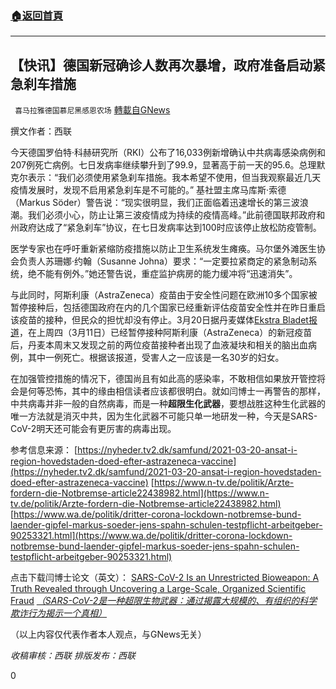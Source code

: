 ###  [:house:返回首頁](https://github.com/ourhimalayas/txt)
---

## 【快讯】德国新冠确诊人数再次暴增，政府准备启动紧急刹车措施
` 喜马拉雅德国慕尼黑感恩农场` [轉載自GNews](https://gnews.org/zh-hans/995509/)

撰文作者：西联

今天德国罗伯特·科赫研究所（RKI）公布了16,033例新增确认中共病毒感染病例和207例死亡病例。七日发病率继续攀升到了99.9，显著高于前一天的95.6。总理默克尔表示：“我们必须使用紧急刹车措施。我本希望不使用，但当我观察最近几天疫情发展时，发现不启用紧急刹车是不可能的。” 基社盟主席马库斯·索德（Markus Söder）警告说：“现实很明显，我们正面临着迅速增长的第三波浪潮。我们必须小心，防止让第三波疫情成为持续的疫情高峰。”此前德国联邦政府和州政府达成了“紧急刹车”协议，在七日发病率达到100时应该停止放松防疫管制。

医学专家也在呼吁重新紧缩防疫措施以防止卫生系统发生瘫痪。马尔堡外滩医生协会负责人苏珊娜·约翰（Susanne Johna）要求：“一定要拉紧商定的紧急制动系统，绝不能有例外。”她还警告说，重症监护病房的能力缓冲将“迅速消失”。

与此同时，阿斯利康（AstraZeneca）疫苗由于安全性问题在欧洲10多个国家被暂停接种后，包括德国政府在内的几个国家已经重新评估疫苗安全性并在昨日重启该疫苗的接种，但民众的担忧却没有停止。3月20日据丹麦媒体[Ekstra Bladet报道](https://ekstrabladet.dk/nyheder/samfund/indberetter-nyt-doedsfald-mistanke-om-vaccinebivirkninger/8509405)，在上周四（3月11日）已经暂停接种阿斯利康（AstraZeneca）的新冠疫苗后，丹麦本周末又发现之前的两位疫苗接种者出现了血液凝块和相关的脑出血病例，其中一例死亡。根据该报道，受害人之一应该是一名30岁的妇女。

在加强管控措施的情况下，德国尚且有如此高的感染率，不敢相信如果放开管控将会是何等恐怖，其中的缘由相信读者应该都很明白。就如闫博士一再警告的那样，中共病毒并非一般的自然病毒，而是一种**超限生化武器**，要想战胜这种生化武器的唯一方法就是消灭中共，因为生化武器不可能只单一地研发一种，今天是SARS-CoV-2明天还可能会有更厉害的病毒出现。

参考信息来源：
[https://nyheder.tv2.dk/samfund/2021-03-20-ansat-i-region-hovedstaden-doed-efter-astrazeneca-vaccine](https://nyheder.tv2.dk/samfund/2021-03-20-ansat-i-region-hovedstaden-doed-efter-astrazeneca-vaccine) 
[https://www.n-tv.de/politik/Arzte-fordern-die-Notbremse-article22438982.html](https://www.n-tv.de/politik/Arzte-fordern-die-Notbremse-article22438982.html) 
[https://www.wa.de/politik/dritter-corona-lockdown-notbremse-bund-laender-gipfel-markus-soeder-jens-spahn-schulen-testpflicht-arbeitgeber-90253321.html](https://www.wa.de/politik/dritter-corona-lockdown-notbremse-bund-laender-gipfel-markus-soeder-jens-spahn-schulen-testpflicht-arbeitgeber-90253321.html) 

点击下载闫博士论文（英文）： 
 [SARS-CoV-2 Is an Unrestricted Bioweapon: A Truth Revealed through Uncovering a Large-Scale, Organized Scientific Fraud](https://zenodo.org/record/4073131#.YFY34HvPxEZ) *[（SARS-CoV-2是一种超限生物武器：通过揭露大规模的、有组织的科学欺诈行为揭示一个真相）](https://zenodo.org/record/4073131#.YFY34HvPxEZ)*


（以上内容仅代表作者本人观点，与GNews无关）

*收稿审核：西联*
*排版发布：西联*

0
